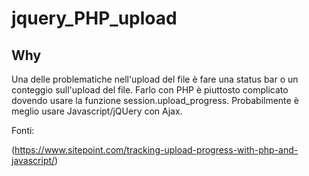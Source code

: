 # jquery_PHP_upload

## Why
Una delle problematiche nell'upload del file è fare una status bar o un conteggio sull'upload del file. Farlo con PHP è piuttosto complicato 
dovendo usare la funzione session.upload_progress. 
Probabilmente è meglio usare Javascript/jQUery con Ajax.


Fonti:

(https://www.sitepoint.com/tracking-upload-progress-with-php-and-javascript/)  
